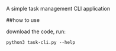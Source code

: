A simple task management CLI application

##how to use

download the code, run:

`python3 task-cli.py --help`
